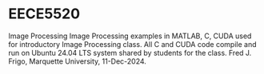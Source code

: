 # EECE5520
Image Processing
Image Processing examples in MATLAB, C, CUDA used for introductory Image Processing class. All C and CUDA code compile and run on Ubuntu 24.04 LTS system shared by students for the class. Fred J. Frigo, Marquette University, 11-Dec-2024.

